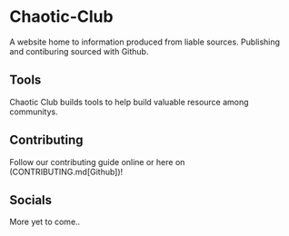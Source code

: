 # Chaotic-Club
A website home to information produced from liable sources. 
Publishing and contiburing sourced with Github.

## Tools
Chaotic Club builds tools to help build valuable resource among communitys.

## Contributing
Follow our contributing guide online or here on (CONTRIBUTING.md[Github])!

## Socials
More yet to come..
